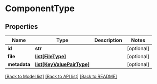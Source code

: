 # ComponentType

## Properties
Name | Type | Description | Notes
------------ | ------------- | ------------- | -------------
**id** | **str** |  | [optional] 
**file** | [**list[FileType]**](FileType.md) |  | [optional] 
**metadata** | [**list[KeyValuePairType]**](KeyValuePairType.md) |  | [optional] 

[[Back to Model list]](../README.md#documentation-for-models) [[Back to API list]](../README.md#documentation-for-api-endpoints) [[Back to README]](../README.md)


